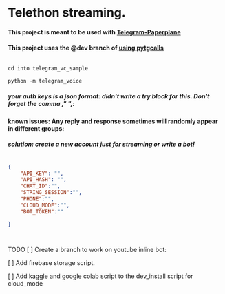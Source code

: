 # Telethon streaming.

#### This project is meant to be used with [Telegram-Paperplane](https://github.com/RaphielGang/Telegram-Paperplane)


#### This project uses the @dev branch of [using pytgcalls](https://pytgcalls.github.io)


```python

cd into telegram_vc_sample 

python -m telegram_voice

```


#####  your auth keys is a json format: didn't write a try block for this. Don't forget the comma ," ",:
#### known issues: Any reply and response sometimes will randomly appear in different groups: 
##### solution: create a new account just for streaming or write a bot! 


```json

{
    "API_KEY": "",
    "API_HASH": "",
    "CHAT_ID":"",
    "STRING_SESSION":"",
    "PHONE":"",
    "CLOUD_MODE":"",
    "BOT_TOKEN":""

}




```
TODO
[ ] Create a branch to work on youtube inline bot:

[ ] Add firebase storage script.

[ ] Add kaggle and google colab script to the dev_install script for cloud_mode


